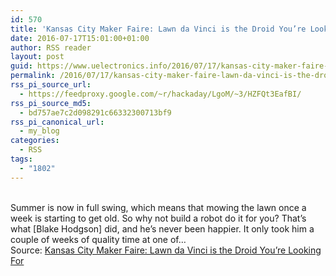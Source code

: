 ```yaml
---
id: 570
title: 'Kansas City Maker Faire: Lawn da Vinci is the Droid You’re Looking For'
date: 2016-07-17T15:01:00+01:00
author: RSS reader
layout: post
guid: https://www.uelectronics.info/2016/07/17/kansas-city-maker-faire-lawn-da-vinci-is-the-droid-youre-looking-for/
permalink: /2016/07/17/kansas-city-maker-faire-lawn-da-vinci-is-the-droid-youre-looking-for/
rss_pi_source_url:
  - https://feedproxy.google.com/~r/hackaday/LgoM/~3/HZFQt3EafBI/
rss_pi_source_md5:
  - bd757ae7c2d098291c66332300713bf9
rss_pi_canonical_url:
  - my_blog
categories:
  - RSS
tags:
  - "1802"
---
```

&#013;  
Summer is now in full swing, which means that mowing the lawn once a week is starting to get old. So why not build a robot do it for you? That’s what [Blake Hodgson] did, and he’s never been happier. It only took him a couple of weeks of quality time at one of…&#013;  
Source: <a href="https://feedproxy.google.com/~r/hackaday/LgoM/~3/HZFQt3EafBI/" target="_blank">Kansas City Maker Faire: Lawn da Vinci is the Droid You’re Looking For</a>